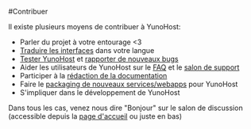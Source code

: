 #Contribuer

Il existe plusieurs moyens de contribuer à YunoHost:

* Parler du projet à votre entourage <3
* [Traduire les interfaces](https://www.transifex.com/organization/yunohost/) dans votre langue 
* [Tester YunoHost](/try_fr) et [rapporter de nouveaux bugs](https://github.com/yunohost/)
* Aider les utilisateurs de YunoHost sur le [FAQ](https://ask.yunohost.org/) et le [salon de support](/support_fr)
* Participer à la [rédaction de la documentation](/write_documentation)
* Faire le [packaging de nouveaux services/webapps](/packaging_apps_fr) pour YunoHost
* S'impliquer dans le développement de YunoHost

Dans tous les cas, venez nous dire "Bonjour" sur le salon de discussion (accessible depuis la [page d'accueil](/index_fr) ou juste en bas)
